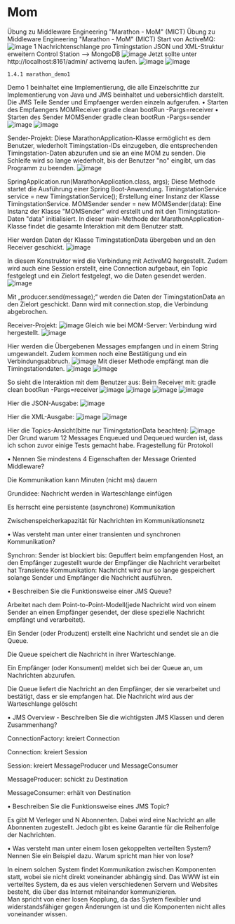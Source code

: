 # Mom
Übung zu Middleware Engineering "Marathon - MoM" (MICT)
Übung zu Middleware Engineering "Marathon - MoM" (MICT)
Start von ActiveMQ: 
![image](https://github.com/ashkodra/Mom/assets/94531999/db9cc2af-201d-4700-b5b4-ed3f1ddc5e0c)
1 Nachrichtenschlange pro Timingstation
JSON und XML-Struktur erweitern
Control Station --> MongoDB
 ![image](https://github.com/ashkodra/Mom/assets/94531999/e78d4ea9-e281-43e3-98d7-c6ab8fd10423)
Jetzt sollte unter http://localhost:8161/admin/ activemq laufen. 
![image](https://github.com/ashkodra/Mom/assets/94531999/441042ce-436a-4401-9630-87a6848f1348)
![image](https://github.com/ashkodra/Mom/assets/94531999/64fc2b29-5b31-4098-8e4c-f74a5c53418a)

    1.4.1 marathon_demo1
Demo 1 beinhaltet eine Implementierung, die alle Einzelschritte zur Implementierung von Java und JMS beinhaltet und uebersichtlich darstellt. Die JMS Teile Sender und Empfaenger werden einzeln aufgerufen.
•	Starten des Empfaengers MOMReceiver
gradle clean bootRun -Pargs=receiver
•	Starten des Sender MOMSender
gradle clean bootRun -Pargs=sender
![image](https://github.com/ashkodra/Mom/assets/94531999/8cc47dd9-266d-455f-88a5-6525576bf82d)
![image](https://github.com/ashkodra/Mom/assets/94531999/87ac7c2f-84cf-494b-b9f6-61a7269b28dd)

Sender-Projekt:
Diese MarathonApplication-Klasse ermöglicht es dem Benutzer, wiederholt Timingstation-IDs einzugeben, die entsprechenden Timingstation-Daten abzurufen und sie an eine MOM zu senden. Die Schleife wird so lange wiederholt, bis der Benutzer "no" eingibt, um das Programm zu beenden.
![image](https://github.com/ashkodra/Mom/assets/94531999/ba06e4a5-254b-4b38-bab7-be73ca040e51)

 
SpringApplication.run(MarathonApplication.class, args);
Diese Methode startet die Ausführung einer Spring Boot-Anwendung.
TimingstationService service = new TimingstationService();
Erstellung einer Instanz der Klasse TimingstationService.
MOMSender sender = new MOMSender(data):
Eine Instanz der Klasse "MOMSender" wird erstellt und mit den Timingstation-Daten "data" initialisiert.
In dieser main-Methode der MarathonApplication-Klasse findet die gesamte Interaktion mit dem Benutzer statt.


Hier werden Daten der Klasse TimingstationData übergeben und an den Receiver geschickt.
 ![image](https://github.com/ashkodra/Mom/assets/94531999/0e4814fa-7390-411b-9e71-2063ee843718)

In diesem Konstruktor wird die Verbindung mit ActiveMQ hergestellt. Zudem wird auch eine Session erstellt, eine Connection aufgebaut, ein Topic festgelegt und ein Zielort festgelegt, wo die Daten gesendet werden.
 ![image](https://github.com/ashkodra/Mom/assets/94531999/429213e1-34de-4af9-b6d8-4a1d9ea4ba42)

Mit „producer.send(message);“ werden die Daten der TimingstationData an den Zielort geschickt.
Dann wird mit connection.stop, die Verbindung abgebrochen.

Receiver-Projekt:
 ![image](https://github.com/ashkodra/Mom/assets/94531999/5eba4925-e836-426f-9510-c84b53718663)
Gleich wie bei MOM-Server: Verbindung wird hergestellt.
 ![image](https://github.com/ashkodra/Mom/assets/94531999/ca98636b-f4e3-480c-880d-770f16d3e215)

Hier werden die Übergebenen Messages empfangen und in einem String umgewandelt. Zudem kommen noch eine Bestätigung und ein Verbindungsabbruch.
 ![image](https://github.com/ashkodra/Mom/assets/94531999/da4e2e24-97cd-4a56-925b-139ff80ce0fa)
Mit dieser Methode empfängt man die Timingstationdaten.
 ![image](https://github.com/ashkodra/Mom/assets/94531999/92a5f989-3d64-4f56-90b2-3be4fb09569f)
![image](https://github.com/ashkodra/Mom/assets/94531999/a3cedf63-32b2-43c0-8108-fc3da0d6b086)

 
So sieht die Interaktion mit dem Benutzer aus:
Beim Receiver mit: gradle clean bootRun -Pargs=receiver
![image](https://github.com/ashkodra/Mom/assets/94531999/42d77f00-a291-4a37-86e6-c72807bdc0fb)
![image](https://github.com/ashkodra/Mom/assets/94531999/66da5b1b-7755-408d-8643-b3108e06906d)
![image](https://github.com/ashkodra/Mom/assets/94531999/67233313-ef0a-4cb4-a76e-cb28e07b74af)
![image](https://github.com/ashkodra/Mom/assets/94531999/290badf7-d33b-4baf-a42a-84ec41fca3e6)

 
Hier die JSON-Ausgabe:
 ![image](https://github.com/ashkodra/Mom/assets/94531999/6d3b96b7-c013-41d1-a256-387060693647)

Hier die XML-Ausgabe:
 ![image](https://github.com/ashkodra/Mom/assets/94531999/f390df47-60fb-4b07-aabc-f3ad798d4953)
![image](https://github.com/ashkodra/Mom/assets/94531999/700778f6-bc4d-48b7-817a-322274e2cf4d)

 
Hier die Topics-Ansicht(bitte nur TimingstationData beachten):
 ![image](https://github.com/ashkodra/Mom/assets/94531999/8fcdf9c3-3dab-49d6-9933-26d0c7f52da2)
 <br>
Der Grund warum 12 Messages Enqueued und Dequeued wurden ist, dass ich schon zuvor einige Tests gemacht habe.
Fragestellung für Protokoll <br>

•	Nennen Sie mindestens 4 Eigenschaften der Message Oriented Middleware? <br>

Die Kommunikation kann Minuten (nicht ms) dauern <br>

Grundidee: Nachricht werden in Warteschlange einfügen <br>

Es herrscht eine persistente (asynchrone) Kommunikation <br>

Zwischenspeicherkapazität für Nachrichten im Kommunikationsnetz <br>

•	Was versteht man unter einer transienten und synchronen Kommunikation? <br>

Synchron: Sender ist blockiert bis: Gepuffert beim empfangenden Host, an den Empfänger zugestellt wurde der Empfänger die Nachricht verarbeitet hat
Transiente Kommunikation: Nachricht wird nur so lange gespeichert solange Sender und Empfänger die Nachricht ausführen. <br>

•	Beschreiben Sie die Funktionsweise einer JMS Queue? <br>

Arbeitet nach dem Point-to-Point-Modell(jede Nachricht wird von einem Sender an einen Empfänger gesendet, der diese spezielle Nachricht empfängt und verarbeitet).  <br>

Ein Sender (oder Produzent) erstellt eine Nachricht und sendet sie an die Queue. <br>

Die Queue speichert die Nachricht in ihrer Warteschlange. <br>

Ein Empfänger (oder Konsument) meldet sich bei der Queue an, um Nachrichten abzurufen. <br>

Die Queue liefert die Nachricht an den Empfänger, der sie verarbeitet und bestätigt, dass er sie empfangen hat.
Die Nachricht wird aus der Warteschlange gelöscht <br>

•	JMS Overview - Beschreiben Sie die wichtigsten JMS Klassen und deren Zusammenhang? <br>

ConnectionFactory: kreiert Connection <br>

Connection: kreiert Session <br>

Session: kreiert MessageProducer und MessageConsumer <br>

MessageProducer: schickt zu Destination <br>

MessageConsumer: erhält von Destination <br>

•	Beschreiben Sie die Funktionsweise eines JMS Topic? <br>

Es gibt M Verleger und N Abonnenten. Dabei wird eine Nachricht an alle Abonnenten zugestellt. Jedoch gibt es keine Garantie für die Reihenfolge der Nachrichten. <br>


•	Was versteht man unter einem losen gekoppelten verteilten System? Nennen Sie ein Beispiel dazu. Warum spricht man hier von lose? <br>

In einem solchen System findet Kommunikation zwischen Komponenten statt, wobei sie nicht direkt voneinander abhängig sind. Das WWW ist ein verteiltes System, da es aus vielen verschiedenen Servern und Websites besteht, die über das Internet miteinander kommunizieren.  <br>
Man spricht von einer losen Kopplung, da das System flexibler und widerstandsfähiger gegen Änderungen ist und die Komponenten nicht alles voneinander wissen.

